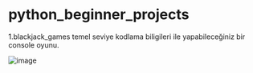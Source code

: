 ﻿# python_beginner_projects

1.blackjack_games
temel seviye kodlama biligileri ile yapabileceğiniz bir console oyunu.

![image](https://github.com/haticenurcakr/python_beginner_projects/assets/118490365/a7e04495-2519-4a16-85de-4771bda22663)
